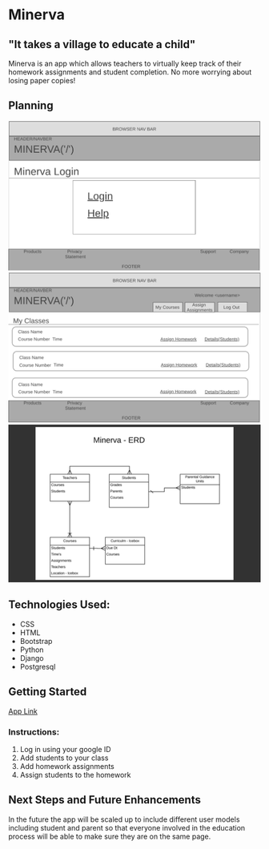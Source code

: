 # Minerva
## "It takes a village to educate a child"
Minerva is an app which allows teachers to virtually keep track of their homework assignments and student completion. No more worrying about losing paper copies! 



## Planning
![Landing Page screenshot](Images/landingpage.png "Home Wireframe")
![Teacher Homepage screenshot](Images/teacherhomepage.png "User Homepage Wireframe")
![Minerva ERD](Images/ERD.png "Podcast Bookshelf ERD")


## Technologies Used: 
* CSS
* HTML
* Bootstrap
* Python
* Django
* Postgresql


## Getting Started
[App Link](http://minervapp.herokuapp.com/)


### Instructions:
1) Log in using your google ID
2) Add students to your class
3) Add homework assignments 
4) Assign students to the homework


## Next Steps and Future Enhancements 
In the future the app will be scaled up to include different user models including student and parent so that everyone involved in the education process will be able to make sure they are on the same page. 
